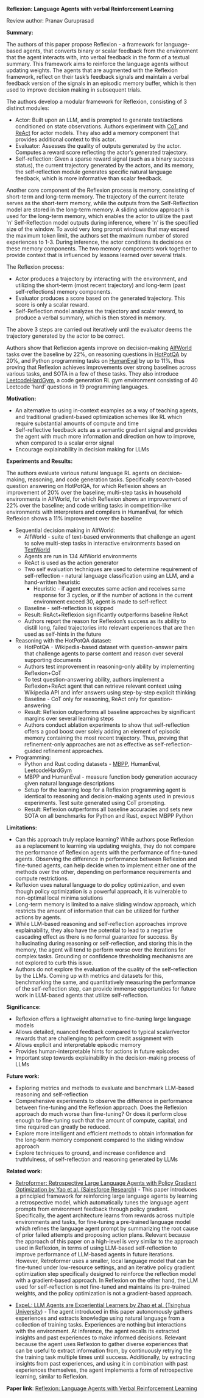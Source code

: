 **Reflexion: Language Agents with verbal Reinforcement Learning** 

Review author: Pranav Guruprasad

**Summary:**

The authors of this paper propose Reflexion - a framework for language-based agents, that converts binary or scalar feedback from the environment that the agent interacts with, into verbal feedback in the form of a textual summary. This framework aims to reinforce the language agents without updating weights. The agents that are augmented with the Reflexion framework, reflect on their task’s feedback signals and maintain a verbal feedback version of the signals in an episodic memory buffer, which is then used to improve decision making in subsequent trials.

The authors develop a modular framework for Reflexion, consisting of 3 distinct modules: 

- 	Actor: Built upon an LLM, and is prompted to generate text/actions conditioned on state observations. Authors experiment with [CoT ](https://arxiv.org/abs/2201.11903)       	   and [ReAct](https://arxiv.org/abs/2210.03629) for actor models. They also add a memory component that provides additional context to this actor.
- 	Evaluator: Assesses the quality of outputs generated by the actor. Computes a reward score reflecting the actor’s generated trajectory. 	      
- 	Self-reflection: Given a sparse reward signal (such as a binary success status), the current trajectory generated by the actors, and its memory, the self-reflection module generates specific natural language feedback, which is more informative than scalar feedback. 

Another core component of the Reflexion process is memory, consisting of short-term and long-term memory. The trajectory of the current iterate serves as the short-term memory, while the outputs from the Self-Reflection model are stored in the long-term memory. A sliding window approach is used for the long-term memory, which enables the actor to utilize the past 'n' Self-Reflection model outputs during inference, where 'n' is the specified size of the window. To avoid very long prompt windows that may exceed the maximum token limit, the authors set the maximum number of stored experiences to 1-3. During inference, the actor conditions its decisions on these memory components. The two memory components work together to provide context that is influenced by lessons learned over several trials.

The Reflexion process:

- 	Actor produces a trajectory by interacting with the environment, and utilizing the short-term (most recent trajectory) and long-term (past self-reflections) memory components. 
- 	Evaluator produces a score based on the generated trajectory. This score is only a scalar reward.
- 	Self-Reflection model analyzes the trajectory and scalar reward, to produce a verbal summary, which is then stored in memory.

The above 3 steps are carried out iteratively until the evaluator deems the trajectory generated by the actor to be correct.

Authors show that Reflexion agents improve on decision-making [AlfWorld](https://arxiv.org/abs/2010.03768) tasks over the baseline by 22%, on reasoning questions in [HotPotQA](https://arxiv.org/abs/1809.09600) by 20%, and Python programming tasks on [HumanEval](https://github.com/openai/human-eval) by up to 11%, thus proving that Reflexion achieves improvements over strong baselines across various tasks, and SOTA in a few of these tasks.  They also introduce [LeetcodeHardGym](https://github.com/GammaTauAI/leetcode-hard-gym), a code generation RL gym environment consisting of 40 Leetcode ‘hard’ questions in 19 programming languages.

**Motivation:**

- An alternative to using in-context examples as a way of teaching agents, and traditional gradient-based optimization schemes like RL which require substantial amounts of compute and time
- Self-reflective feedback acts as a semantic gradient signal and provides the agent with much more information and direction on how to improve, when compared to a scalar error signal
- Encourage explainability in decision making for LLMs

**Experiments and Results:**

The authors evaluate various natural language RL agents on decision-making, reasoning, and code generation tasks. Specifically search-based question answering on HotPotQA, for which Reflexion shows an improvement of 20% over the baseline; multi-step tasks in household environments in AlfWorld, for which Reflexion shows an improvement of 22% over the baseline; and code writing tasks in competition-like environments with interpreters and compilers in HumanEval, for which Reflexion shows a 11% improvement over the baseline

- Sequential decision making in AlfWorld:
    - AlfWorld - suite of text-based environments that challenge an agent to solve multi-step tasks in interactive environments based on [TextWorld](https://arxiv.org/abs/1806.11532)
    - Agents are run in 134 AlfWorld environments
    - ReAct is used as the action generator
    - Two self evaluation techniques are used to determine requirement of self-reflection - natural language classification using an LLM, and a hand-written heuristic
        - Heuristic - if agent executes same action and receives same response for 3 cycles, or if the number of actions in the current environment exceed 30, agent is made to self-reflect
    - Baseline - self-reflection is skipped
    - Result: ReAct+Reflexion significantly outperforms baseline ReAct
    - Authors report the reason for Reflexion’s success as its ability to distill long, failed trajectories into relevant experiences that are then used as self-hints in the future
- Reasoning with the HotPotQA dataset:
    - HotPotQA - Wikipedia-based dataset with question-answer pairs that challenge agents to parse content and reason over several supporting documents
    - Authors test improvement in reasoning-only ability by implementing Reflexion+CoT
    - To test question-answering ability, authors implement a Reflexion+ReAct agent that can retrieve relevant context using Wikipedia API and infer answers using step-by-step explicit thinking
    - Baseline - CoT only for reasoning, ReAct only for question-answering
    - Result: Reflexion outperforms all baseline approaches by significant margins over several learning steps
    - Authors conduct ablation experiments to show that self-reflection offers a good boost over solely adding an element of episodic memory containing the most recent trajectory. Thus, proving that refinement-only approaches are not as effective as self-reflection-guided refinement approaches. 
- Programming:
    - Python and Rust coding datasets - [MBPP](https://arxiv.org/pdf/2108.07732.pdf), HumanEval, LeetcodeHardGym
    - MBPP and HumanEval - measure function body generation accuracy given natural language descriptions
    - Setup for the learning loop for a Reflexion programming agent is identical to reasoning and decision-making agents used in previous experiments. Test suite generated using CoT prompting.
    - Result: Reflexion outperforms all baseline accuracies and sets new SOTA on all benchmarks for Python and Rust, expect MBPP Python

**Limitations:**

- Can this approach truly replace learning? While authors pose Reflexion as a replacement to learning via updating weights, they do not compare the performance of Reflexion agents with the performance of fine-tuned agents. Observing the difference in performance between Reflexion and fine-tuned agents, can help decide when to implement either one of the methods over the other, depending on performance requirements and compute restrictions.
- Reflexion uses natural language to do policy optimization, and even though policy optimization is a powerful approach, it is vulnerable to non-optimal local minima solutions
- Long-term memory is limited to a naive sliding window approach, which restricts the amount of information that can be utilized for further actions by agents.
- While LLM-based reasoning and self-reflection approaches improve explainability, they also have the potential to lead to a negative cascading effect as there is no formal guarantee for success. By hallucinating during reasoning or self-reflection, and storing this in the memory, the agent will tend to perform worse over the iterations for complex tasks. Grounding or confidence thresholding mechanisms are not explored to curb this issue.
- Authors do not explore the evaluation of the quality of the self-reflection by the LLMs. Coming up with metrics and datasets for this, benchmarking the same, and quantitatively measuring the performance of the self-reflection step, can provide immense opportunities for future work in LLM-based agents that utilize self-reflection.

**Significance:**

- Reflexion offers a lightweight alternative to fine-tuning large language models
- Allows detailed, nuanced feedback compared to typical scalar/vector rewards that are challenging to perform credit assignment with
- Allows explicit and interpretable episodic memory
- Provides human-interpretable hints for actions in future episodes
- Important step towards explainability in the decision-making process of LLMs

**Future work:**

- Exploring metrics and methods to evaluate and benchmark LLM-based reasoning and self-reflection 
- Comprehensive experiments to observe the difference in performance between fine-tuning and the Reflexion approach. Does the Reflexion approach do much worse than fine-tuning? Or does it perform close enough to fine-tuning such that the amount of compute, capital, and time required can greatly be reduced.
- Explore more intelligent and efficient methods to obtain information for the long-term memory component compared to the sliding window approach
- Explore techniques to ground, and increase confidence and truthfulness, of self-reflection and reasoning generated by LLMs

**Related work:**

 - [Retroformer: Retrospective Large Language Agents with Policy Gradient Optimization by Yao et al. (Salesforce Research)](https://arxiv.org/pdf/2308.02151.pdf) - This paper introduces a principled framework for reinforcing large language agents by learning a retrospective model, which automatically tunes the language agent prompts from environment feedback through policy gradient. Specifically, the agent architecture learns from rewards across multiple environments and tasks, for fine-tuning a pre-trained language model which refines the language agent prompt by summarizing the root cause of prior failed attempts and proposing action plans. Relevant because the approach of this paper on a high-level is very similar to the approach used in Reflexion, in terms of using LLM-based self-reflection to improve performance of LLM-based agents in future iterations. However, Retroformer uses a smaller, local language model that can be fine-tuned under low-resource settings, and an iterative policy gradient optimization step specifically designed to reinforce the reflection model with a gradient-based approach. In Reflexion on the other hand, the LLM used for self-reflection is not fine-tuned and maintains its pre-trained weights, and the policy optimization is not a gradient-based approach.

- [ExpeL: LLM Agents are Experiential Learners by Zhao et al. (Tsinghua University](https://arxiv.org/pdf/2308.10144.pdf)) - The agent introduced in this paper autonomously gathers experiences and extracts knowledge using natural language from a collection of training tasks. Experiences are nothing but interactions with the environment. At inference, the agent recalls its extracted insights and past experiences to make informed decisions. Relevant because the agent uses Reflexion to gather diverse experiences that can be useful to extract information from, by continuously retrying the the training task multiple times until success. Additionally, by extracting insights from past experiences, and using it in combination with past experiences themselves, the agent implements a form of retrospective learning, similar to Reflexion.


**Paper link**: [Reflexion: Language Agents with Verbal Reinforcement Learning](https://arxiv.org/abs/2303.11366)
